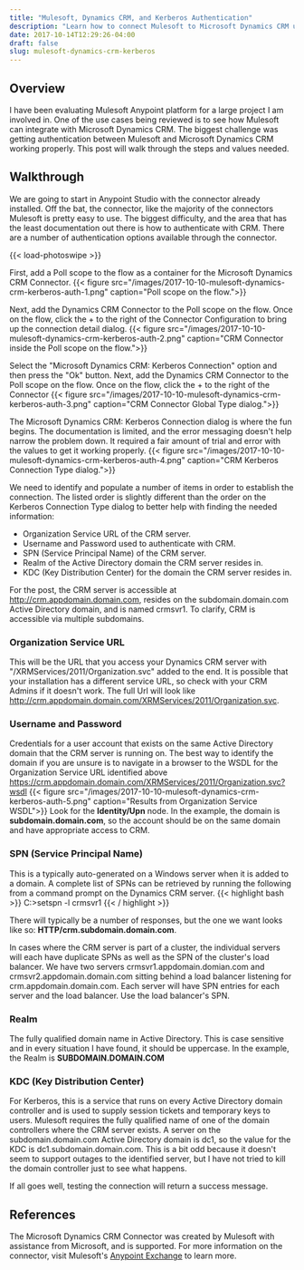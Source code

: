 ```yaml
---
title: "Mulesoft, Dynamics CRM, and Kerberos Authentication"
description: "Learn how to connect Mulesoft to Microsoft Dynamics CRM using Kerberos authentication."
date: 2017-10-14T12:29:26-04:00
draft: false
slug: mulesoft-dynamics-crm-kerberos
---
```


## Overview
I have been evaluating Mulesoft Anypoint platform for a large project I am involved in. One of the use cases being reviewed is to see how Mulesoft can integrate with Microsoft Dynamics CRM. The biggest challenge was getting authentication between Mulesoft and Microsoft Dynamics CRM working properly. This post will walk through the steps and values needed.

## Walkthrough

We are going to start in Anypoint Studio with the connector already installed. Off the bat, the connector, like the majority of the connectors Mulesoft is pretty easy to use. The biggest difficulty, and the area that has the least documentation out there is how to authenticate with CRM. There are a number of authentication options available through the connector.

{{< load-photoswipe >}}

First, add a Poll scope to the flow as a container for the Microsoft Dynamics CRM Connector.
{{< figure src="/images/2017-10-10-mulesoft-dynamics-crm-kerberos-auth-1.png" caption="Poll scope on the flow.">}}

Next, add the Dynamics CRM Connector to the Poll scope on the flow. Once on the flow, click the + to the right of the Connector Configuration to bring up the connection detail dialog.
{{< figure src="/images/2017-10-10-mulesoft-dynamics-crm-kerberos-auth-2.png" caption="CRM Connector inside the Poll scope on the flow.">}}

Select the "Microsoft Dynamics CRM: Kerberos Connection" option and then press the "Ok" button.
Next, add the Dynamics CRM Connector to the Poll scope on the flow. Once on the flow, click the + to the right of the Connector {{< figure src="/images/2017-10-10-mulesoft-dynamics-crm-kerberos-auth-3.png" caption="CRM Connector Global Type dialog.">}}

The Microsoft Dynamics CRM: Kerberos Connection dialog is where the fun begins. The documentation is limited, and the error messaging doesn't help narrow the problem down. It required a fair amount of trial and error with the values to get it working properly.
{{< figure src="/images/2017-10-10-mulesoft-dynamics-crm-kerberos-auth-4.png" caption="CRM Kerberos Connection Type dialog.">}}

We need to identify and populate a number of items in order to establish the connection. The listed order is slightly different than the order on the Kerberos Connection Type dialog to better help with finding the needed information:

* Organization Service URL of the CRM server.
* Username and Password used to authenticate with CRM.
* SPN (Service Principal Name) of the CRM server.
* Realm of the Active Directory domain the CRM server resides in.
* KDC (Key Distribution Center) for the domain the CRM server resides in.

For the post, the CRM server is accessible at http://crm.appdomain.domain.com, resides on the subdomain.domain.com Active Directory domain, and is named crmsvr1. To clarify, CRM is accessible via multiple subdomains.

### Organization Service URL
This will be the URL that you access your Dynamics CRM server with "/XRMServices/2011/Organization.svc" added to the end. It is possible that your installation has a different service URL, so check with your CRM Admins if it doesn't work. The full Url will look like http://crm.appdomain.domain.com/XRMServices/2011/Organization.svc.

### Username and Password
Credentials for a user account that exists on the same Active Directory domain that the CRM server is running on. The best way to identify the domain if you are unsure is to navigate in a browser to the WSDL for the Organization Service URL identified above https://crm.appdomain.domain.com/XRMServices/2011/Organization.svc?wsdl
{{< figure src="/images/2017-10-10-mulesoft-dynamics-crm-kerberos-auth-5.png" caption="Results from Organization Service WSDL">}}
Look for the **Identity/Upn** node. In the example, the domain is **subdomain.domain.com**, so the account should be on the same domain and have appropriate access to CRM.

### SPN (Service Principal Name)
This is a typically auto-generated on a Windows server when it is added to a domain. A complete list of SPNs can be retrieved by running the following from a command prompt on the Dynamics CRM server.
{{< highlight bash >}}
C:\>setspn -l crmsvr1
{{< / highlight >}}

There will typically be a number of responses, but the one we want looks like so: **HTTP/crm.subdomain.domain.com**.

In cases where the CRM server is part of a cluster, the individual servers will each have duplicate SPNs as well as the SPN of the cluster's load balancer. We have two servers crmsvr1.appdomain.domian.com and crmsvr2.appdomain.domain.com sitting behind a load balancer listening for crm.appdomain.domain.com. Each server will have SPN entries for each server and the load balancer. Use the load balancer's SPN.

### Realm
The fully qualified domain name in Active Directory. This is case sensitive and in every situation I have found, it should be uppercase. In the example, the Realm is **SUBDOMAIN.DOMAIN.COM**

### KDC (Key Distribution Center)
For Kerberos, this is a service that runs on every Active Directory domain controller and is used to supply session tickets and temporary keys to users. Mulesoft requires the fully qualified name of one of the domain controllers where the CRM server exists. A server on the subdomain.domain.com Active Directory domain is dc1, so the value for the KDC is dc1.subdomain.domain.com. This is a bit odd because it doesn't seem to support outages to the identified server, but I have not tried to kill the domain controller just to see what happens.

If all goes well, testing the connection will return a success message.

## References
The Microsoft Dynamics CRM Connector was created by Mulesoft with assistance from Microsoft, and is supported. For more information on the connector, visit Mulesoft's <a href="https://www.mulesoft.com/exchange/org.mule.modules/mule-module-ms-dynamics-crm" target="_blank">Anypoint Exchange</a> to learn more.
